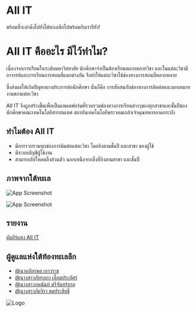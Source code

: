 
# All IT 
พร้อมที่จะดำดิ่งไปยังใต้ทะเลลึกไปพร้อมกับเรารึยัง!

# All IT คืออะไร มีไว้ทำไม?
เนื่องจากการเรียนในระดับมหาวิทยาลัย นักศึกษาจำเป็นต้องเรียนหลากหลายวิชา และในแต่ละวิชามีอาจารย์และการเรียนการสอนที่แตกต่างกัน จึงทำให้แต่ละวิชาใช้ช่องทางการสอนที่หลากหลาย 

ซึ่งส่งผลให้เกิดปัญหาบางประการต่อนักศึกษา นั่นก็คือ การสับสนกับช่องทางการติดต่อและมอบหมายงานของแต่ละวิชา

All IT จึงถูกสร้างขึ้นเพื่อเป็นแพลตฟอร์มที่รวบรวมช่องทางการเรียนต่างๆของทุกสาขาและชั้นปีของนักศึกษาคณะเทคโนโลยีสารสนเทศ สถาบันเทคโนโลยีพระจอมเกล้าเจ้าคุณทหารลาดกระบัง 
## ทำไมต้อง All IT

- มีการรวบรวมทุกช่องการติดต่อแต่ละวิชา โดยอิงตามชั้นปี และสาขา ของผู้ใช้
- มีระบบบัญชีผู้ใช้งาน
- สามารถอัปโหลดลิ้งส่วนตัว นอกเหนือจากลิ้งที่อิงตามสาขา และชั้นปี

## ภาพจากใต้ทะเล

![App Screenshot](https://i.imgur.com/9PcupG7.png)

![App Screenshot](https://i.imgur.com/WAhj1pA.png)


## รายงาน

[คัมภีร์แห่ง All IT](https://kmitlthailand-my.sharepoint.com/:w:/g/personal/66070148_kmitl_ac_th/EfbXlJMB-VRLnah3c0vnqFwBtuMI0GM3JSoKX8DDMFgI9g)


## ผู้ดูแลแห่งใต้ท้องทะเลลึก

- [@นายภัทรพล เยาวราช ](https://github.com/Pattrapol-Yaowaraj)
- [@นางสาวภัทรลภา เลื่อมประภัศร์ ](https://github.com/66070149)
- [@นางสาวภคนันท์ ศรีจันทร์บาล](https://github.com/PhakhananSr)
- [@นางสาวภัคจิรา ขมประสิทธิ์ ](https://github.com/66070145)

![Logo](https://i.imgur.com/b4r47lk.png)

